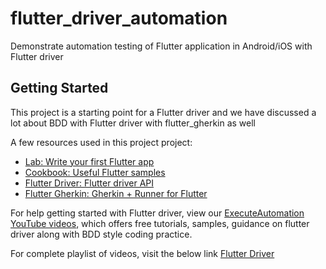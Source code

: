 # flutter_driver_automation

Demonstrate automation testing of Flutter application in Android/iOS with Flutter driver

## Getting Started

This project is a starting point for a Flutter driver and we have discussed a lot about BDD with Flutter driver with flutter_gherkin as well

A few resources used in this project project:

- [Lab: Write your first Flutter app](https://flutter.dev/docs/get-started/codelab)
- [Cookbook: Useful Flutter samples](https://flutter.dev/docs/cookbook)
- [Flutter Driver: Flutter driver API](https://api.flutter.dev/flutter/flutter_driver/FlutterDriver-class.html)
- [Flutter Gherkin: Gherkin + Runner for Flutter](https://pub.dev/packages/flutter_gherkin#-readme-tab-)

For help getting started with Flutter driver, view our 
[ExecuteAutomation YouTube videos](https://www.youtube.com/executeautomation), which offers free tutorials, 
samples, guidance on flutter driver along with BDD style coding practice.

For complete playlist of videos, visit the below link
[Flutter Driver](https://www.youtube.com/playlist?list=PL6tu16kXT9PrzZbUTUscEYOHHTVEKPLha)

